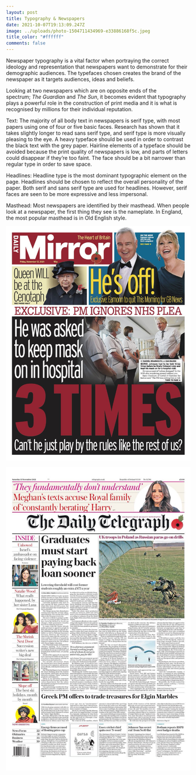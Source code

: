 ```yaml
---
layout: post
title: Typography & Newspapers
date: 2021-10-07T19:13:09.247Z
image: ../uploads/photo-1504711434969-e33886168f5c.jpeg
title_color: "#ffffff"
comments: false
---
```

Newspaper typography is a vital factor when portraying the correct ideology and representation that newspapers want to demonstrate for their demographic audiences. The typefaces chosen creates the brand of the newspaper as it targets audiences, ideas and beliefs.

Looking at two newspapers which are on opposite ends of the spectrum; *The Guardian* and *The Sun*, it becomes evident that typography plays a powerful role in the construction of print media and it is what is recognised by millions for their individual reputation.

Text: The majority of all body text in newspapers is serif type, with most papers using one of four or five basic faces. Research has shown that it takes slightly longer to read sans serif type, and serif type is more visually pleasing to the eye. A heavy typeface should be used in order to contrast the black text with the grey paper. Hairline elements of a typeface should be avoided because the print quality of newspapers is low, and parts of letters could disappear if they’re too faint. The face should be a bit narrower than regular type in order to save space.

Headlines: Headline type is the most dominant typographic element on the page. Headlines should be chosen to reflect the overall personality of the paper. Both serif and sans serif type are used for headlines. However, serif faces are seen to be more expressive and less impersonal.

Masthead: Most newspapers are identified by their masthead. When people look at a newspaper, the first thing they see is the nameplate. In England, the most popular masthead is in Old English style.



![](../uploads/daily-mirror-9.jpeg "The Mirror - National British Tabloid")

![](../uploads/daily-telegraph-10.jpeg "The Telegraph - National British Broadsheet")